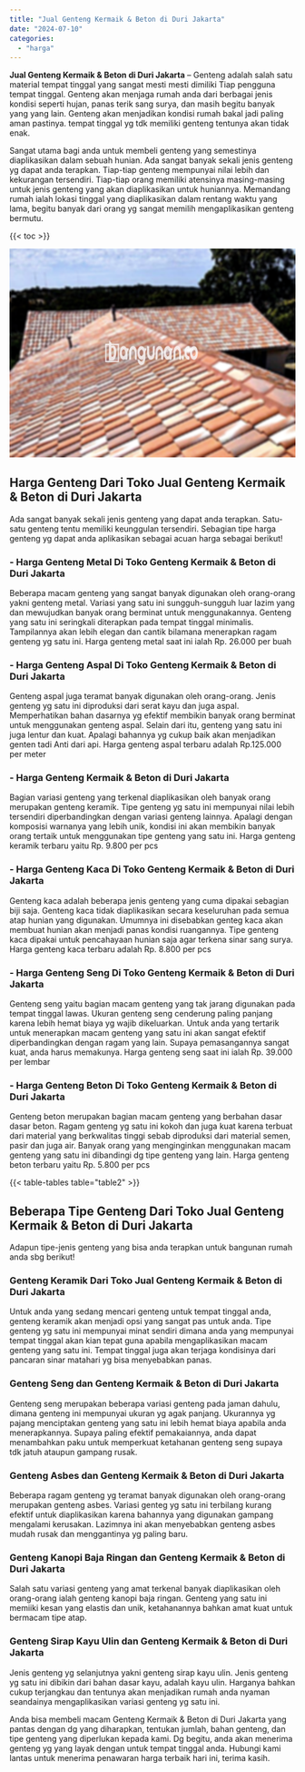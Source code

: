 ```yaml
---
title: "Jual Genteng Kermaik & Beton di Duri Jakarta"
date: "2024-07-10"
categories: 
  - "harga"
---
```


**Jual Genteng Kermaik & Beton di Duri Jakarta** – Genteng adalah salah satu material tempat tinggal yang sangat mesti mesti dimiliki Tiap pengguna tempat tinggal. Genteng akan menjaga rumah anda dari berbagai jenis kondisi seperti hujan, panas terik sang surya, dan masih begitu banyak yang yang lain. Genteng akan menjadikan kondisi rumah bakal jadi paling aman pastinya. tempat tinggal yg tdk memiliki genteng tentunya akan tidak enak.

Sangat utama bagi anda untuk membeli genteng yang semestinya diaplikasikan dalam sebuah hunian. Ada sangat banyak sekali jenis genteng yg dapat anda terapkan. Tiap-tiap genteng mempunyai nilai lebih dan kekurangan tersendiri. Tiap-tiap orang memiliki atensinya masing-masing untuk jenis genteng yang akan diaplikasikan untuk huniannya. Memandang rumah ialah lokasi tinggal yang diaplikasikan dalam rentang waktu yang lama, begitu banyak dari orang yg sangat memilih mengaplikasikan genteng bermutu.

{{< toc >}}

![Jual Genteng Kermaik & Beton di Duri Jakarta](/images/genteng-minimalis-murah04.png)

## Harga Genteng Dari Toko Jual Genteng Kermaik & Beton di Duri Jakarta

Ada sangat banyak sekali jenis genteng yang dapat anda terapkan. Satu-satu genteng tentu memiliki keunggulan tersendiri. Sebagian tipe harga genteng yg dapat anda aplikasikan sebagai acuan harga sebagai berikut!

### \- Harga Genteng Metal Di Toko Genteng Kermaik & Beton di Duri Jakarta

Beberapa macam genteng yang sangat banyak digunakan oleh orang-orang yakni genteng metal. Variasi yang satu ini sungguh-sungguh luar lazim yang dan mewujudkan banyak orang berminat untuk menggunakannya. Genteng yang satu ini seringkali diterapkan pada tempat tinggal minimalis. Tampilannya akan lebih elegan dan cantik bilamana menerapkan ragam genteng yg satu ini. Harga genteng metal saat ini ialah Rp. 26.000 per buah

### \- Harga Genteng Aspal Di Toko Genteng Kermaik & Beton di Duri Jakarta

Genteng aspal juga teramat banyak digunakan oleh orang-orang. Jenis genteng yg satu ini diproduksi dari serat kayu dan juga aspal. Memperhatikan bahan dasarnya yg efektif membikin banyak orang berminat untuk menggunakan genteng aspal. Selain dari itu, genteng yang satu ini juga lentur dan kuat. Apalagi bahannya yg cukup baik akan menjadikan genten tadi Anti dari api. Harga genteng aspal terbaru adalah Rp.125.000 per meter

### \- Harga Genteng Kermaik & Beton di Duri Jakarta

Bagian variasi genteng yang terkenal diaplikasikan oleh banyak orang merupakan genteng keramik. Tipe genteng yg satu ini mempunyai nilai lebih tersendiri diperbandingkan dengan variasi genteng lainnya. Apalagi dengan komposisi warnanya yang lebih unik, kondisi ini akan membikin banyak orang tertaik untuk menggunakan tipe genteng yang satu ini. Harga genteng keramik terbaru yaitu Rp. 9.800 per pcs

### \- Harga Genteng Kaca Di Toko Genteng Kermaik & Beton di Duri Jakarta

Genteng kaca adalah beberapa jenis genteng yang cuma dipakai sebagian biji saja. Genteng kaca tidak diaplikasikan secara keseluruhan pada semua atap hunian yang digunakan. Umumnya ini disebabkan genteg kaca akan membuat hunian akan menjadi panas kondisi ruangannya. Tipe genteng kaca dipakai untuk pencahayaan hunian saja agar terkena sinar sang surya. Harga genteng kaca terbaru adalah Rp. 8.800 per pcs

### \- Harga Genteng Seng Di Toko Genteng Kermaik & Beton di Duri Jakarta

Genteng seng yaitu bagian macam genteng yang tak jarang digunakan pada tempat tinggal lawas. Ukuran genteng seng cenderung paling panjang karena lebih hemat biaya yg wajib dikeluarkan. Untuk anda yang tertarik untuk menerapkan macam genteng yang satu ini akan sangat efektif diperbandingkan dengan ragam yang lain. Supaya pemasangannya sangat kuat, anda harus memakunya. Harga genteng seng saat ini ialah Rp. 39.000 per lembar

### \- Harga Genteng Beton Di Toko Genteng Kermaik & Beton di Duri Jakarta

Genteng beton merupakan bagian macam genteng yang berbahan dasar dasar beton. Ragam genteng yg satu ini kokoh dan juga kuat karena terbuat dari material yang berkwalitas tinggi sebab diproduksi dari material semen, pasir dan juga air. Banyak orang yang menginginkan menggunakan macam genteng yang satu ini dibandingi dg tipe genteng yang lain. Harga genteng beton terbaru yaitu Rp. 5.800 per pcs

{{< table-tables table="table2" >}}

## Beberapa Tipe Genteng Dari Toko Jual Genteng Kermaik & Beton di Duri Jakarta

Adapun tipe-jenis genteng yang bisa anda terapkan untuk bangunan rumah anda sbg berikut!

### Genteng Keramik Dari Toko Jual Genteng Kermaik & Beton di Duri Jakarta

Untuk anda yang sedang mencari genteng untuk tempat tinggal anda, genteng keramik akan menjadi opsi yang sangat pas untuk anda. Tipe genteng yg satu ini mempunyai minat sendiri dimana anda yang mempunyai tempat tinggal akan kian tepat guna apabila mengaplikasikan macam genteng yang satu ini. Tempat tinggal juga akan terjaga kondisinya dari pancaran sinar matahari yg bisa menyebabkan panas.

### Genteng Seng dan Genteng Kermaik & Beton di Duri Jakarta

Genteng seng merupakan beberapa variasi genteng pada jaman dahulu, dimana genteng ini mempunyai ukuran yg agak panjang. Ukurannya yg pajang menciptakan genteng yang satu ini lebih hemat biaya apabila anda menerapkannya. Supaya paling efektif pemakaiannya, anda dapat menambahkan paku untuk memperkuat ketahanan genteng seng supaya tdk jatuh ataupun gampang rusak.

### Genteng Asbes dan Genteng Kermaik & Beton di Duri Jakarta

Beberapa ragam genteng yg teramat banyak digunakan oleh orang-orang merupakan genteng asbes. Variasi genteg yg satu ini terbilang kurang efektif untuk diaplikasikan karena bahannya yang digunakan gampang mengalami kerusakan. Lazimnya ini akan menyebabkan genteng asbes mudah rusak dan menggantinya yg paling baru.

### Genteng Kanopi Baja Ringan dan Genteng Kermaik & Beton di Duri Jakarta

Salah satu variasi genteng yang amat terkenal banyak diaplikasikan oleh orang-orang ialah genteng kanopi baja ringan. Genteng yang satu ini memiiki kesan yang elastis dan unik, ketahanannya bahkan amat kuat untuk bermacam tipe atap.

### Genteng Sirap Kayu Ulin dan Genteng Kermaik & Beton di Duri Jakarta

Jenis genteng yg selanjutnya yakni genteng sirap kayu ulin. Jenis genteng yg satu ini dibikin dari bahan dasar kayu, adalah kayu ulin. Harganya bahkan cukup terjangkau dan tentunya akan menjadikan rumah anda nyaman seandainya mengaplikasikan variasi genteng yg satu ini.

Anda bisa membeli macam Genteng Kermaik & Beton di Duri Jakarta yang pantas dengan dg yang diharapkan, tentukan jumlah, bahan genteng, dan tipe genteng yang diperlukan kepada kami. Dg begitu, anda akan menerima genteng yg yang layak dengan untuk tempat tinggal anda. Hubungi kami lantas untuk menerima penawaran harga terbaik hari ini, terima kasih.
